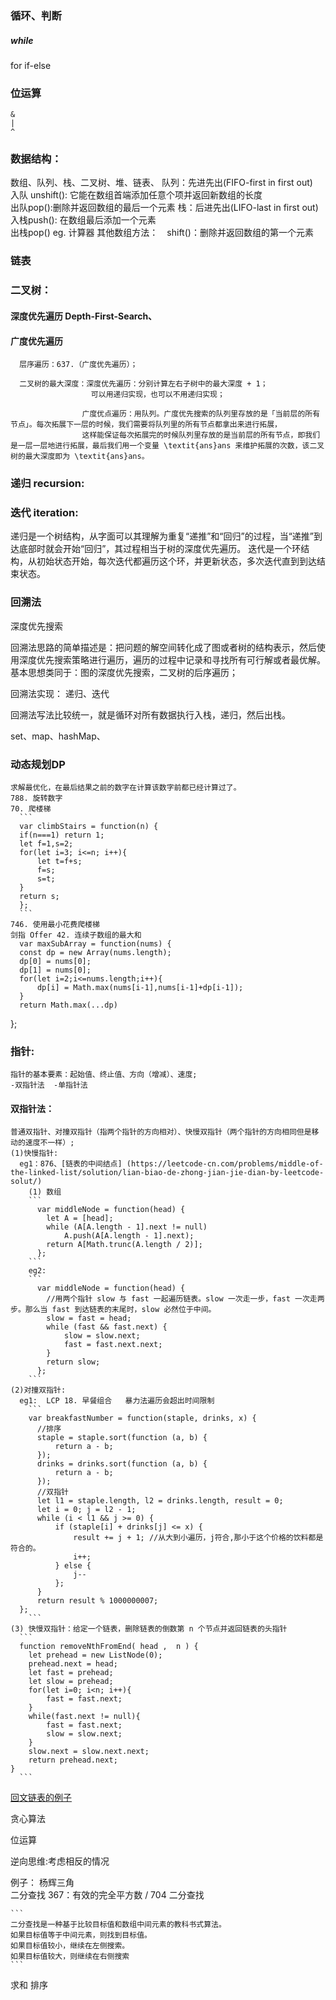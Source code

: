 ### 循环、判断
  ##### while 
  for 
    if-else 

### 位运算
    & 
    | 
    ^

### 数据结构：
  数组、队列、栈、二叉树、堆、链表、
  队列：先进先出(FIFO-first in first out)    
    入队 unshift(): 它能在数组首端添加任意个项并返回新数组的长度   
    出队pop():删除并返回数组的最后一个元素
  栈：后进先出(LIFO-last in first out) 
    入栈push(): 在数组最后添加一个元素  
    出栈pop()
    eg. 计算器
  其他数组方法：　shift()：删除并返回数组的第一个元素

### 链表

### 二叉树：
  #### 深度优先遍历 Depth-First-Search、
  #### 广度优先遍历
      层序遍历：637.（广度优先遍历）；
      
      二叉树的最大深度：深度优先遍历：分别计算左右子树中的最大深度 + 1；
                      可以用递归实现，也可以不用递归实现；

                    广度优点遍历：用队列。广度优先搜索的队列里存放的是「当前层的所有节点」。每次拓展下一层的时候，我们需要将队列里的所有节点都拿出来进行拓展，
                    这样能保证每次拓展完的时候队列里存放的是当前层的所有节点，即我们是一层一层地进行拓展，最后我们用一个变量 \textit{ans}ans 来维护拓展的次数，该二叉树的最大深度即为 \textit{ans}ans。
    
### 递归 recursion:

### 迭代 iteration:
  递归是一个树结构，从字面可以其理解为重复“递推”和“回归”的过程，当“递推”到达底部时就会开始“回归”，其过程相当于树的深度优先遍历。
  迭代是一个环结构，从初始状态开始，每次迭代都遍历这个环，并更新状态，多次迭代直到到达结束状态。

### 回溯法
  深度优先搜索

  回溯法思路的简单描述是：把问题的解空间转化成了图或者树的结构表示，然后使用深度优先搜索策略进行遍历，遍历的过程中记录和寻找所有可行解或者最优解。
  基本思想类同于：图的深度优先搜索，二叉树的后序遍历；

  回溯法实现：
    递归、迭代
  
  回溯法写法比较统一，就是循环对所有数据执行入栈，递归，然后出栈。

set、map、hashMap、
  
### 动态规划DP 
    求解最优化，在最后结果之前的数字在计算该数字前都已经计算过了。
    788. 旋转数字
    70. 爬楼梯
      ```
      var climbStairs = function(n) {
      if(n===1) return 1;
      let f=1,s=2;
      for(let i=3; i<=n; i++){
          let t=f+s;
          f=s;
          s=t;
      }
      return s;
      };
      ```
    746. 使用最小花费爬楼梯
    剑指 Offer 42. 连续子数组的最大和
      var maxSubArray = function(nums) {
      const dp = new Array(nums.length);
      dp[0] = nums[0];
      dp[1] = nums[0];
      for(let i=2;i<=nums.length;i++){
          dp[i] = Math.max(nums[i-1],nums[i-1]+dp[i-1]);
      }
      return Math.max(...dp)
  };

### 指针:
    指针的基本要素：起始值、终止值、方向（增减）、速度;
    -双指针法  -单指针法

#### 双指针法：
    普通双指针、对撞双指针（指两个指针的方向相对）、快慢双指针（两个指针的方向相同但是移动的速度不一样）;
    (1)快慢指针:
      eg1：876、[链表的中间结点] (https://leetcode-cn.com/problems/middle-of-the-linked-list/solution/lian-biao-de-zhong-jian-jie-dian-by-leetcode-solut/)
        (1) 数组
        ```
          var middleNode = function(head) {
            let A = [head];
            while (A[A.length - 1].next != null)
                A.push(A[A.length - 1].next);
            return A[Math.trunc(A.length / 2)];
          };
        ```
        eg2:
        ```
          var middleNode = function(head) {
            //用两个指针 slow 与 fast 一起遍历链表。slow 一次走一步，fast 一次走两步。那么当 fast 到达链表的末尾时，slow 必然位于中间。
            slow = fast = head;
            while (fast && fast.next) {
                slow = slow.next;
                fast = fast.next.next;
            }
            return slow;
          };
        ```
    (2)对撞双指针:
      eg1:  LCP 18. 早餐组合   暴力法遍历会超出时间限制
        ```
        var breakfastNumber = function(staple, drinks, x) {
          //排序
          staple = staple.sort(function (a, b) {
              return a - b;
          });
          drinks = drinks.sort(function (a, b) {
              return a - b;
          });
          //双指针
          let l1 = staple.length, l2 = drinks.length, result = 0;
          let i = 0; j = l2 - 1;
          while (i < l1 && j >= 0) {
              if (staple[i] + drinks[j] <= x) {
                  result += j + 1; //从大到小遍历，j符合,那小于这个价格的饮料都是符合的。
                  i++;
              } else {
                  j--
              };
          }
          return result % 1000000007; 
      };
        ```
    (3) 快慢双指针：给定一个链表，删除链表的倒数第 n 个节点并返回链表的头指针
      ```
      function removeNthFromEnd( head ,  n ) {
        let prehead = new ListNode(0);
        prehead.next = head;
        let fast = prehead;
        let slow = prehead;
        for(let i=0; i<n; i++){
            fast = fast.next;
        }
        while(fast.next != null){
            fast = fast.next;
            slow = slow.next;
        }
        slow.next = slow.next.next;
        return prehead.next;
    }
      ```

        
[回文链表的例子](https://leetcode-cn.com/problems/palindrome-linked-list/solution/hui-wen-lian-biao-by-leetcode-solution/)

贪心算法

位运算

逆向思维:考虑相反的情况

例子： 
  杨辉三角  
  二分查找  367：有效的完全平方数 / 704 二分查找

    ```
    二分查找是一种基于比较目标值和数组中间元素的教科书式算法。
    如果目标值等于中间元素，则找到目标值。
    如果目标值较小，继续在左侧搜索。
    如果目标值较大，则继续在右侧搜索
    ```
  求和
  排序
 

